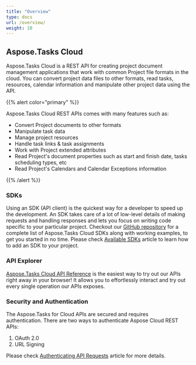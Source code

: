 ```yaml
---
title: "Overview"
type: docs
url: /overview/
weight: 10
---
```


## **Aspose.Tasks Cloud**
Aspose.Tasks Cloud is a REST API for creating project document management applications that work with common Project file formats in the cloud. You can convert project data files to other formats, read tasks, resources, calendar information and manipulate other project data using the API.

{{% alert color="primary" %}} 

Aspose.Tasks Cloud REST APIs comes with many features such as:

- Convert Project documents to other formats
- Manipulate task data
- Manage project resources
- Handle task links & task assignments
- Work with Project extended attributes
- Read Project's document properties such as start and finish date, tasks scheduling types, etc
- Read Project's Calendars and Calendar Exceptions information

{{% /alert %}} 
### **SDKs**
Using an SDK (API client) is the quickest way for a developer to speed up the development. An SDK takes care of a lot of low-level details of making requests and handling responses and lets you focus on writing code specific to your particular project. Checkout our [GitHub repository](https://github.com/aspose-tasks-cloud) for a complete list of Aspose.Tasks Cloud SDKs along with working examples, to get you started in no time. Please check [Available SDKs](/tasks/available-sdks/) article to learn how to add an SDK to your project.
### **API Explorer**
[Aspose.Tasks Cloud API Reference](https://apireference.aspose.cloud/tasks/) is the easiest way to try out our APIs right away in your browser! It allows you to effortlessly interact and try out every single operation our APIs exposes.
### **Security and Authentication**
The Aspose.Tasks for Cloud APIs are secured and requires authentication. There are two ways to authenticate Aspose Cloud REST APIs:

1. OAuth 2.0
2. URL Signing

Please check [Authenticating API Requests](https://docs.aspose.cloud/total/authenticating-api-requests/) article for more details.
